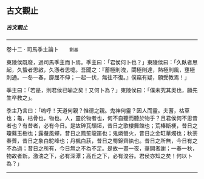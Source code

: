 

## 古文觀止

##### 古文觀止

* * *

卷十二 ‧ 司馬季主論卜　　`劉基`

東陵侯既廢，過司馬季主而卜焉。季主曰：「君侯何卜也？」東陵侯曰：「久臥者思起，久蟄者思啟，久懣者思嚏。吾聞之：『蓄極則洩，閟極則達，熱極則風，壅極則通。一冬一春，靡屈不伸；一起一伏，無往不復。』僕竊有疑，願受教焉！」

季主曰：「若是，則君侯已喻之矣！又何卜為？」東陵侯曰：「僕未究其奧也，願先生卒教之」。

季主乃言曰：「嗚呼！天道何親？惟德之親。鬼神何靈？因人而靈。夫蓍，枯草也；龜，枯骨也，物也。人，靈於物者也，何不自聽而聽於物乎？且君侯何不思昔者也？有昔者，必有今日。是故碎瓦頹垣，昔日之歌樓舞館也；荒榛斷梗，昔日之瓊蕤玉樹也；露蛬風蟬，昔日之鳳笙龍笛也；鬼燐螢火，昔日之金缸華燭也；秋荼春薺，昔日之象白駝峰也；丹楓白荻，昔日之蜀錦齊紈也。昔日之所無，今日有之不為過；昔日之所有，今日無之不為不足。是故一晝一夜，華開者謝；一春一秋，物故者新。激湍之下，必有深潭；高丘之下，必有浚谷。君侯亦知之矣！何以卜為？」

* * *

